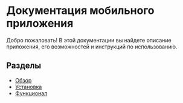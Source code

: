 # Документация мобильного приложения

Добро пожаловать! В этой документации вы найдете описание приложения, его возможностей и инструкций по использованию.

## Разделы
- [Обзор](usage/overview.md)
- [Установка](usage/installation.md)
- [Функционал](features/navigation.md)
